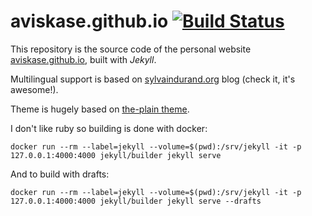 # aviskase.github.io [![Build Status](https://travis-ci.org/aviskase/aviskase.github.io.svg?branch=master)](https://travis-ci.org/aviskase/aviskase.github.io)

This repository is the source code of the personal website [aviskase.github.io](http://aviskase.github.io/), built with *Jekyll*.

Multilingual support is based on [sylvaindurand.org](https://sylvaindurand.org) blog (check it, it's awesome!).

Theme is hugely based on [the-plain theme](https://github.com/heiswayi/the-plain).

I don't like ruby so building is done with docker:

```console
docker run --rm --label=jekyll --volume=$(pwd):/srv/jekyll -it -p 127.0.0.1:4000:4000 jekyll/builder jekyll serve
```

And to build with drafts:
```console
docker run --rm --label=jekyll --volume=$(pwd):/srv/jekyll -it -p 127.0.0.1:4000:4000 jekyll/builder jekyll serve --drafts
```
